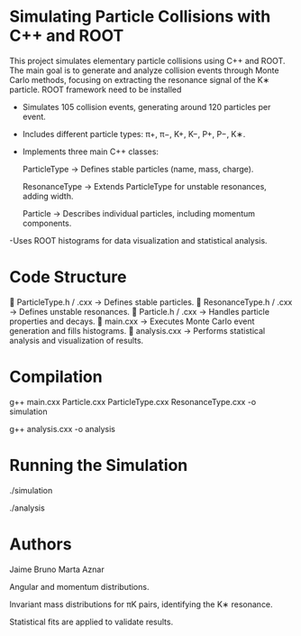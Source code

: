 # Simulating Particle Collisions with C++ and ROOT

This project simulates elementary particle collisions using C++ and ROOT. The main goal is to generate and analyze collision events through Monte Carlo methods, focusing on extracting the resonance signal of the K∗ particle. ROOT framework need to be installed

- Simulates 105 collision events, generating around 120 particles per event.
- Includes different particle types: π+, π−, K+, K−, P+, P−, K∗.
- Implements three main C++ classes:

    ParticleType → Defines stable particles (name, mass, charge).

    ResonanceType → Extends ParticleType for unstable resonances, adding width.

    Particle → Describes individual particles, including momentum components.

-Uses ROOT histograms for data visualization and statistical analysis.

# Code Structure

📌 ParticleType.h / .cxx → Defines stable particles.
📌 ResonanceType.h / .cxx → Defines unstable resonances.
📌 Particle.h / .cxx → Handles particle properties and decays.
📌 main.cxx → Executes Monte Carlo event generation and fills histograms.
📌 analysis.cxx → Performs statistical analysis and visualization of results.


# Compilation

g++ main.cxx Particle.cxx ParticleType.cxx ResonanceType.cxx -o simulation 

g++ analysis.cxx -o analysis 

# Running the Simulation

./simulation

./analysis

# Authors

Jaime Bruno
Marta Aznar



Angular and momentum distributions.

Invariant mass distributions for πK pairs, identifying the K∗ resonance.

Statistical fits are applied to validate results.

